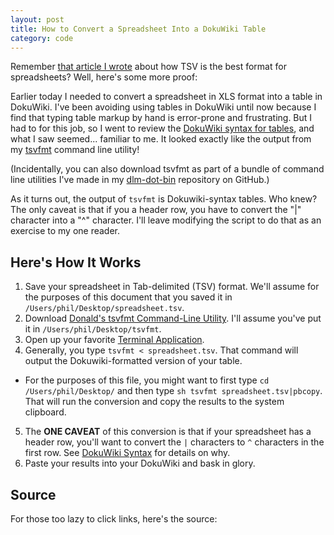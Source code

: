 ```yaml
---
layout: post
title: How to Convert a Spreadsheet Into a DokuWiki Table
category: code
---
```


Remember [that article I wrote](https://donaldmerand.com/code/2011/09/20/tsv-the-best-spreadsheet-format.html) about how TSV is the best format for spreadsheets? Well, here's some more proof:

Earlier today I needed to convert a spreadsheet in XLS format into a table in DokuWiki. I've been avoiding using tables in DokuWiki until now because I find that typing table markup by hand is error-prone and frustrating. But I had to for this job, so I went to review the [DokuWiki syntax for tables](https://www.dokuwiki.org/syntax#tables), and what I saw seemed... familiar to me. It looked exactly like the output from my [tsvfmt](https://github.com/dmerand/dlm-dot-bin/blob/master/tsvfmt) command line utility!

(Incidentally, you can also download tsvfmt as part of a bundle of command line utilities I've made in my [dlm-dot-bin](https://github.com/dmerand/dlm-dot-bin) repository on GitHub.)

As it turns out, the output of `tsvfmt` is Dokuwiki-syntax tables. Who knew? The only caveat is that if you a header row, you have to convert the "\|" character into a "^" character. I'll leave modifying the script to do that as an exercise to my one reader.

## Here's How It Works

1. Save your spreadsheet in Tab-delimited (TSV) format. We'll assume for the purposes of this document that you saved it in `/Users/phil/Desktop/spreadsheet.tsv`.
2. Download [Donald's tsvfmt Command-Line Utility](https://github.com/dmerand/dlm-dot-bin/blob/master/tsvfmt "https://github.com/dmerand/dlm-dot-bin/blob/master/tsvfmt"). I'll assume you've put it in `/Users/phil/Desktop/tsvfmt`.
3. Open up your favorite [Terminal Application](https://www.iterm2.com/ "https://www.iterm2.com/").
4. Generally, you type `tsvfmt < spreadsheet.tsv`. That command will output the Dokuwiki-formatted version of your table. 
  - For the purposes of this file, you might want to first type `cd /Users/phil/Desktop/` and then type `sh tsvfmt spreadsheet.tsv|pbcopy`. That will run the conversion and copy the results to the system clipboard. 
5. The **ONE CAVEAT** of this conversion is that if your spreadsheet has a header row, you'll want to convert the `|` characters to `^` characters in the first row. See [DokuWiki Syntax](https://www.dokuwiki.org/syntax#tables "https://www.dokuwiki.org/syntax#tables") for details on why.
6. Paste your results into your DokuWiki and bask in glory.


Source
------

For those too lazy to click links, here's the source:

<script src="https://gist.github.com/2577157.js"> </script>
